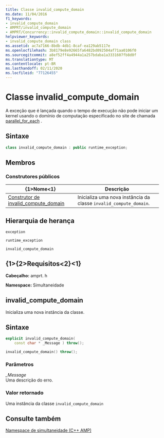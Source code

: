 ```yaml
---
title: Classe invalid_compute_domain
ms.date: 11/04/2016
f1_keywords:
- invalid_compute_domain
- AMPRT/invalid_compute_domain
- AMPRT/Concurrency::invalid_compute_domain::invalid_compute_domain
helpviewer_keywords:
- invalid_compute_domain class
ms.assetid: ac7a7166-8bdb-4db1-8caf-ea129ab5117e
ms.openlocfilehash: 3b8179e8e92665fa6482bd092504af71aa0106f0
ms.sourcegitcommit: a8ef52ff4a4944a1a257bdaba1a3331607fb8d0f
ms.translationtype: MT
ms.contentlocale: pt-BR
ms.lasthandoff: 02/11/2020
ms.locfileid: "77126455"
---
```

# <a name="invalid_compute_domain-class"></a>Classe invalid_compute_domain

A exceção que é lançada quando o tempo de execução não pode iniciar um kernel usando o domínio de computação especificado no site de chamada [parallel_for_each](concurrency-namespace-functions-amp.md#parallel_for_each) .

## <a name="syntax"></a>Sintaxe

```cpp
class invalid_compute_domain : public runtime_exception;
```

## <a name="members"></a>Membros

### <a name="public-constructors"></a>Construtores públicos

|{1&gt;Nome&lt;1}|Descrição|
|----------|-----------------|
|[Construtor de invalid_compute_domain](#ctor)|Inicializa uma nova instância da classe `invalid_compute_domain`.|

## <a name="inheritance-hierarchy"></a>Hierarquia de herança

`exception`

`runtime_exception`

`invalid_compute_domain`

## <a name="requirements"></a>{1&gt;{2&gt;Requisitos&lt;2}&lt;1}

**Cabeçalho:** amprt. h

**Namespace:** Simultaneidade

## <a name="ctor"></a>invalid_compute_domain

Inicializa uma nova instância da classe.

## <a name="syntax"></a>Sintaxe

```cpp
explicit invalid_compute_domain(
    const char * _Message ) throw();

invalid_compute_domain() throw();
```

### <a name="parameters"></a>Parâmetros

*_Message*<br/>
Uma descrição do erro.

### <a name="return-value"></a>Valor retornado

Uma instância da classe `invalid_compute_domain`

## <a name="see-also"></a>Consulte também

[Namespace de simultaneidade (C++ AMP)](concurrency-namespace-cpp-amp.md)
